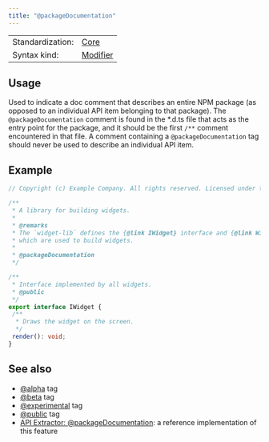 ```yaml
---
title: "@packageDocumentation"
---
```


<!-- prettier-ignore-start -->
|    |    |
| -- | -- |
| Standardization: | [Core](https://tsdoc.org/pages/spec/standardization_groups/) |
| Syntax kind: | [Modifier](https://tsdoc.org/pages/spec/tag_kinds/) |
<!-- prettier-ignore-end -->

## Usage

Used to indicate a doc comment that describes an entire NPM package (as opposed to an individual API item belonging
to that package). The `@packageDocumentation` comment is found in the \*.d.ts file that acts as the entry point for
the package, and it should be the first `/**` comment encountered in that file. A comment containing
a `@packageDocumentation` tag should never be used to describe an individual API item.

## Example

```ts
// Copyright (c) Example Company. All rights reserved. Licensed under the MIT license.

/**
 * A library for building widgets.
 *
 * @remarks
 * The `widget-lib` defines the {@link IWidget} interface and {@link Widget} class,
 * which are used to build widgets.
 *
 * @packageDocumentation
 */

/**
 * Interface implemented by all widgets.
 * @public
 */
export interface IWidget {
 /**
  * Draws the widget on the screen.
  */
 render(): void;
}
```

## See also

- [@alpha](https://tsdoc.org/pages/tags/alpha/) tag
- [@beta](https://tsdoc.org/pages/tags/beta/) tag
- [@experimental](https://tsdoc.org/pages/tags/experimental/) tag
- [@public](https://tsdoc.org/pages/tags/public/) tag
- [API Extractor: @packageDocumentation](https://api-extractor.com/pages/tsdoc/tag_packagedocumentation/):
  a reference implementation of this feature
